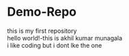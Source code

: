 # Demo-Repo
this is my first repository
<br>
hello world!-this is akhil kumar munagala
<br>
i like coding 
but i dont lke the one
